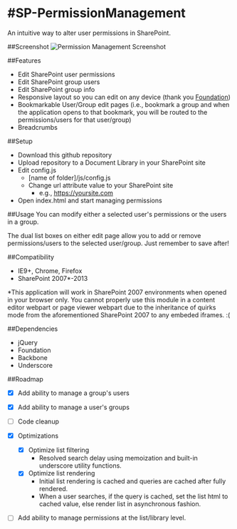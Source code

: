 #SP-PermissionManagement
=======================

An intuitive way to alter user permissions in SharePoint.


##Screenshot
![Permission Management Screenshot](https://raw.githubusercontent.com/dhardin/sp-permissionmanagement/master/user%20permissions.gif)

##Features
- Edit SharePoint user permissions
- Edit SharePoint group users
- Edit SharePoint group info
- Responsive layout so you can edit on any device (thank you [Foundation](http://foundation.zurb.com))
- Bookmarkable User/Group edit pages (i.e., bookmark a group and when the application opens to that bookmark, you will be routed to the permissions/users for that user/group)
- Breadcrumbs

##Setup
- Download this github repository
- Upload repository to a Document Library in your SharePoint site
- Edit config.js
  - [name of folder]/js/config.js
  - Change url attribute value to your SharePoint site
    - e.g., https://yoursite.com
- Open index.html and start managing permissions

##Usage
You can modify either a selected user's permissions or the users in a group.

The dual list boxes on either edit page allow you to add or remove permissions/users to the selected user/group.  Just remember to save after!

##Compatibility
- IE9+, Chrome, Firefox
- SharePoint 2007*-2013

*This application will work in SharePoint 2007 environments when opened in your browser only.  You cannot properly use this module in a content editor webpart or page viewer webpart due to the inheritance of quirks mode from the aforementioned SharePoint 2007 to any embeded iframes. :(

##Dependencies
- jQuery
- Foundation
- Backbone
- Underscore

##Roadmap
- [x] Add ability to manage a group's users
- [x] Add ability to manage a user's groups
- [ ] Code cleanup
- [x] Optimizations
  - [x] Optimize list filtering 
    - Resolved search delay using memoization and built-in underscore utility functions. 
  - [x] Optimize list rendering 
    - Initial list rendering is cached and queries are cached after fully rendered.
    - When a user searches, if the query is cached, set the list html to cached value, else render list in asynchronous fashion.
- [ ] Add ability to manage permissions at the list/library level.

